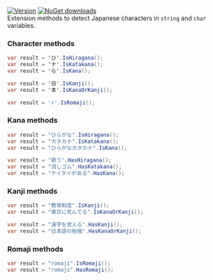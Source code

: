 [![Version](https://img.shields.io/nuget/v/MyNihongo.KanaDetector?style=plastic)](https://www.nuget.org/packages/MyNihongo.KanaDetector/)
[![NuGet downloads](https://img.shields.io/nuget/dt/MyNihongo.KanaDetector?label=nuget%20downloads&logo=nuget&style=plastic)](https://www.nuget.org/packages/MyNihongo.KanaDetector/)  
Extension methods to detect Japanese characters in `string` and `char` variables.
### Character methods
```cs
var result = 'ひ'.IsHiragana();
var result = 'ナ'.IsKatakana();
var result = 'ら'.IsKana();

var result = '日'.IsKanji();
var result = '本'.IsKanaOrKanji();

var result = 'r'.IsRomaji();
```
### Kana methods
```cs
var result = "ひらがな".IsHiragana();
var result = "カタカナ".IsKatakana();
var result = "ひらがなカタカナ".IsKana();

var result = "歌う".HasHiragana();
var result = "消しゴム".HasKatakana();
var result = "ケイタイがある".HasKana();
```
### Kanji methods
```cs
var result = "教育制度".IsKanji();
var result = "東京に死んでる".IsKanaOrKanji();

var result = "漢字を覚える".HasKanji();
var result = "日本語の勉強".HasKanaOrKanji();
```
### Romaji methods
```cs
var result = "romaji".IsRomaji();
var result = "romaji".HasRomaji();
```
